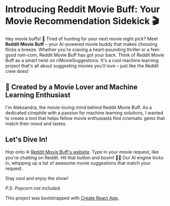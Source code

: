 # Introducing Reddit Movie Buff: Your Movie Recommendation Sidekick 🎬

Hey movie buffs! 🍿 Tired of hunting for your next movie night pick? Meet **Reddit Movie Buff** – your AI-powered movie buddy that makes choosing flicks a breeze. Whether you're craving a heart-pounding thriller or a feel-good rom-com, Reddit Movie Buff has got your back.
Think of Reddit Movie Buff as a smart twist on r/MovieSuggestions. It's a cool machine learning project that's all about suggesting movies you'll love – just like the Reddit crew does!

## 🎥 Created by a Movie Lover and Machine Learning Enthusiast

I'm Aleksandra, the movie-loving mind behind Reddit Movie Buff. As a dedicated cinephile with a passion for machine learning solutions, I wanted to create a tool that helps fellow movie enthusiasts find cinematic gems that match their mood and tastes. 


## Let's Dive In!

Hop onto 🌐 [Reddit Movie Buff's website](https://pages.github.com/). Type in your movie request, like you're chatting on Reddit. Hit that button and boom! 🚀🎉 Our AI engine kicks in, whipping up a list of awesome movie suggestions that match your request.


Stay cool and enjoy the show!

*P.S. Popcorn not included.*



This project was bootstrapped with [Create React App](https://github.com/facebook/create-react-app).



